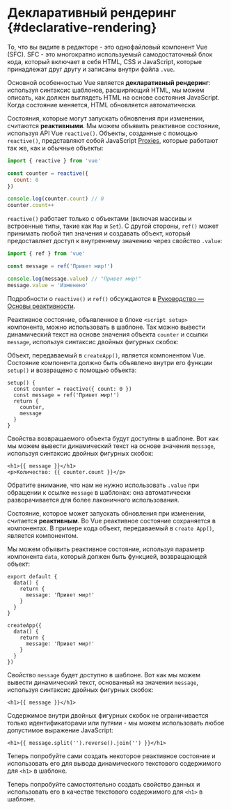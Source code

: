 # Декларативный рендеринг {#declarative-rendering}

<div class="sfc">

То, что вы видите в редакторе - это однофайловый компонент Vue (SFC). SFC - это многократно используемый самодостаточный блок кода, который включает в себя HTML, CSS и JavaScript, которые принадлежат друг другу и записаны внутри файла `.vue`.

</div>

Основной особенностью Vue является **декларативный рендеринг**: используя синтаксис шаблонов, расширяющий HTML, мы можем описать, как должен выглядеть HTML на основе состояния JavaScript. Когда состояние меняется, HTML обновляется автоматически.

<div class="composition-api">

Состояния, которые могут запускать обновления при изменении, считаются **реактивными**. Мы можем объявить реактивное состояние, используя API Vue `reactive()`. Объекты, созданные с помощью `reactive()`, представляют собой JavaScript [Proxies](https://developer.mozilla.org/en-US/docs/Web/JavaScript/Reference/Global_Objects/Proxy), которые работают так же, как и обычные объекты:

```js
import { reactive } from 'vue'

const counter = reactive({
  count: 0
})

console.log(counter.count) // 0
counter.count++
```

`reactive()` работает только с объектами (включая массивы и встроенные типы, такие как `Map` и `Set`). С другой стороны, `ref()` может принимать любой тип значения и создавать объект, который предоставляет доступ к внутреннему значению через свойство `.value`:

```js
import { ref } from 'vue'

const message = ref('Привет мир!')

console.log(message.value) // "Привет мир!"
message.value = 'Изменено'
```

Подробности о `reactive()` и `ref()` обсуждаются в <a target="_blank" href="/guide/essentials/reactivity-fundamentals.html">Руководство — Основы реактивности</a>.

<div class="sfc">

Реактивное состояние, объявленное в блоке `<script setup>` компонента, можно использовать в шаблоне. Так можно вывести динамический текст на основе значения объекта `counter` и ссылки `message`, используя синтаксис двойных фигурных скобок:

</div>

<div class="html">

Объект, передаваемый в `createApp()`, является компонентом Vue. Состояние компонента должно быть объявлено внутри его функции `setup()` и возвращено с помощью объекта:

```js{2,5}
setup() {
  const counter = reactive({ count: 0 })
  const message = ref('Привет мир!')
  return {
    counter,
    message
  }
}
```

Свойства возвращаемого объекта будут доступны в шаблоне. Вот как мы можем вывести динамический текст на основе значения `message`, используя синтаксис двойных фигурных скобок:

</div>

```vue-html
<h1>{{ message }}</h1>
<p>Количество: {{ counter.count }}</p>
```

Обратите внимание, что нам не нужно использовать `.value` при обращении к ссылке `message` в шаблонах: она автоматически разворачивается для более лаконичного использования.

</div>

<div class="options-api">

Состояние, которое может запускать обновления при изменении, считается **реактивным**. Во Vue реактивное состояние сохраняется в компонентах. <span class="html">В примере кода объект, передаваемый в `create App()`, является компонентом.</span>

Мы можем объявить реактивное состояние, используя параметр компонента `data`, который должен быть функцией, возвращающей объект:

<div class="sfc">

```js{3-5}
export default {
  data() {
    return {
      message: 'Привет мир!'
    }
  }
}
```

</div>
<div class="html">

```js{3-5}
createApp({
  data() {
    return {
      message: 'Привет мир!'
    }
  }
})
```

</div>

Свойство `message` будет доступно в шаблоне. Вот как мы можем вывести динамический текст, основанный на значении `message`, используя синтаксис двойных фигурных скобок:

```vue-html
<h1>{{ message }}</h1>
```

</div>

Содержимое внутри двойных фигурных скобок не ограничивается только идентификаторами или путями - мы можем использовать любое допустимое выражение JavaScript:

```vue-html
<h1>{{ message.split('').reverse().join('') }}</h1>
```

<div class="composition-api">

Теперь попробуйте сами создать некоторое реактивное состояние и использовать его для вывода динамического текстового содержимого для `<h1>` в шаблоне.

</div>

<div class="options-api">

Теперь попробуйте самостоятельно создать свойство данных и использовать его в качестве текстового содержимого для `<h1>` в шаблоне.

</div>
